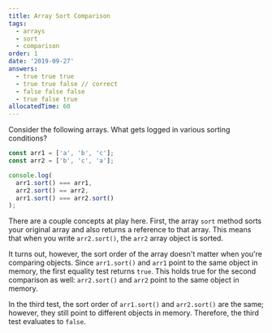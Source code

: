 ```yaml
---
title: Array Sort Comparison
tags:
  - arrays
  - sort
  - comparison
order: 1
date: '2019-09-27'
answers:
  - true true true
  - true true false // correct
  - false false false
  - true false true
allocatedTime: 60
---
```


Consider the following arrays. What gets logged in various sorting conditions?

```javascript
const arr1 = ['a', 'b', 'c'];
const arr2 = ['b', 'c', 'a'];

console.log(
  arr1.sort() === arr1,
  arr2.sort() == arr2,
  arr1.sort() === arr2.sort()
);
```

<!-- explanation -->

There are a couple concepts at play here. First, the array `sort` method sorts your original array and also returns a reference to that array. This means that when you write `arr2.sort()`, the `arr2` array object is sorted.

It turns out, however, the sort order of the array doesn't matter when you're comparing objects. Since `arr1.sort()` and `arr1` point to the same object in memory, the first equality test returns `true`. This holds true for the second comparison as well: `arr2.sort()` and `arr2` point to the same object in memory.

In the third test, the sort order of `arr1.sort()` and `arr2.sort()` are the same; however, they still point to different objects in memory. Therefore, the third test evaluates to `false`.
